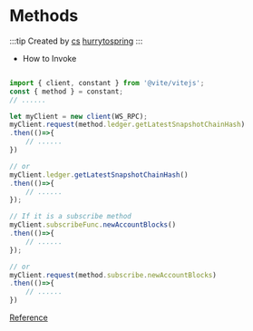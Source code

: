 # Methods

:::tip Created by
[cs](https://github.com/lovelycs)
[hurrytospring](https://github.com/hurrytospring)
:::


- How to Invoke

```javascript

import { client, constant } from '@vite/vitejs';
const { method } = constant;
// ......

let myClient = new client(WS_RPC);
myClient.request(method.ledger.getLatestSnapshotChainHash)
.then(()=>{
    // ......
})

// or
myClient.ledger.getLatestSnapshotChainHash()
.then(()=>{
    // ......
});

// If it is a subscribe method
myClient.subscribeFunc.newAccountBlocks()
.then(()=>{
    // ......
});

// or
myClient.request(method.subscribe.newAccountBlocks)
.then(()=>{
    // ......
})
```

[Reference](/api/rpc/)
